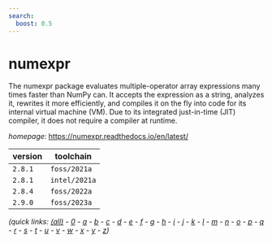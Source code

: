 ```yaml
---
search:
  boost: 0.5
---
```

# numexpr

The numexpr package evaluates multiple-operator array expressions many times faster than NumPy can.  It accepts the expression as a string, analyzes it, rewrites it more efficiently, and compiles it on the fly into  code for its internal virtual machine (VM). Due to its integrated just-in-time (JIT) compiler, it does not require a  compiler at runtime.

*homepage*: <https://numexpr.readthedocs.io/en/latest/>

version | toolchain
--------|----------
``2.8.1`` | ``foss/2021a``
``2.8.1`` | ``intel/2021a``
``2.8.4`` | ``foss/2022a``
``2.9.0`` | ``foss/2023a``


*(quick links: [(all)](../index.md) - [0](../0/index.md) - [a](../a/index.md) - [b](../b/index.md) - [c](../c/index.md) - [d](../d/index.md) - [e](../e/index.md) - [f](../f/index.md) - [g](../g/index.md) - [h](../h/index.md) - [i](../i/index.md) - [j](../j/index.md) - [k](../k/index.md) - [l](../l/index.md) - [m](../m/index.md) - [n](../n/index.md) - [o](../o/index.md) - [p](../p/index.md) - [q](../q/index.md) - [r](../r/index.md) - [s](../s/index.md) - [t](../t/index.md) - [u](../u/index.md) - [v](../v/index.md) - [w](../w/index.md) - [x](../x/index.md) - [y](../y/index.md) - [z](../z/index.md))*

